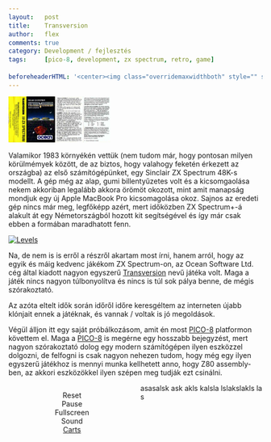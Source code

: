 ```yaml
---
layout:   post
title:    Transversion
author:   flex
comments: true
category: Development / fejlesztés
tags:     [pico-8, development, zx spectrum, retro, game]

beforeheaderHTML: '<center><img class="overridemaxwidthboth" style="" src="images/transversion//zx_spectrum.png"></center>'
---
```


<div class="rightbox" style="width:40%;"><a href="http://www.top80sgames.com/site/content/transversion"><img class="shadow" src="images/transversion/transversion_tape_cover.jpg" alt="Original Transversion tape cover"></a></div>


<span class="initial">V</span>alamikor 1983 környékén vettük (nem tudom már, hogy pontosan milyen körülmémyek között, de az biztos, hogy valahogy feketén érkezett az országba) az első számítógépünket, egy Sinclair ZX Spectrum 48K-s modellt. A gép még az alap, gumi billentyűzetes volt és a kicsomgaolása nekem akkoriban legalább akkora örömöt okozott, mint amit manapság mondjuk egy új Apple MacBook Pro kicsomagolása okoz. Sajnos az eredeti gép nincs már meg, legfőképp azért, mert időközben ZX Spectrum+-á alakult át egy Németországból hozott kit segítségével és így már csak ebben a formában maradhatott fenn.

<div class="rightbox" style="width:20%;"><a href="https://spectrumcomputing.co.uk/index.php?cat=96&id=5383"><img class="shadow" src="https://ia600604.us.archive.org/zipview.php?zip=/1/items/World_of_Spectrum_June_2017_Mirror/World%20of%20Spectrum%20June%202017%20Mirror.zip&file=World%20of%20Spectrum%20June%202017%20Mirror/sinclair/games-maps/t/Transversion.png" alt="Levels"></a></div>

Na, de nem is is erről a részről akartam most írni, hanem arról, hogy az egyik és máig kedvenc jákékom ZX Spectrum-on, az Ocean Software Ltd. cég által kiadott nagyon egyszerű [Transversion](https://spectrumcomputing.co.uk/index.php?cat=96&id=5383) nevű játéka volt. Maga a játék nincs nagyon túlbonyolítva és nincs is túl sok pálya benne, de mégis szórakoztató. 

Az azóta eltelt idők során időről időre keresgéltem az interneten újabb klónjait ennek a játéknak, és vannak / voltak is jó megoldások.

Végül álljon itt egy saját próbálkozásom, amit én most [PICO-8](https://www.lexaloffle.com/pico-8.php) platformon követtem el. Maga a [PICO-8](https://www.lexaloffle.com/pico-8.php) is megérne egy hosszabb bejegyzést, mert nagyon szórakoztató dolog egy modern számítógépen ilyen eszközzel dolgozni, de felfogni is csak nagyon nehezen tudom, hogy még egy ilyen egyszerű játékhoz is mennyi munka kellhetett anno, hogy Z80 assembly-ben, az akkori eszközökkel ilyen szépen meg tudják ezt csinálni.

<div class="shadow" style="width: 50%; margin-bottom: .5em; margin-right: .7em; float: left;">

<canvas class="emscripten" id="canvas" oncontextmenu="event.preventDefault()"></canvas>

<script type="text/javascript">
	var canvas = document.getElementById( "canvas" );
	canvas.width = window.innerWidth;
	canvas.height = window.innerHeight;

	// show Emscripten environment where the canvas is
	// arguments are passed to PICO-8
	
	var Module = {};
	Module.canvas = canvas;
	
	/*
		// When pico8_buttons is defined, PICO-8 takes each int to be a live bitfield
		// representing the state of each player's buttons
		
		var pico8_buttons = [0, 0, 0, 0, 0, 0, 0, 0]; // max 8 players
		pico8_buttons[0] = 2 | 16; // example: player 0, RIGHT and Z held down
		
		// when pico8_gpio is defined, reading and writing to gpio pins will
		// read and write to these values
		var pico8_gpio = new Array(128);
	*/

</script>

<script async type="text/javascript" src="js/transversion.js"></script>
  
<script>
	// key blocker. prevent cursor keys from scrolling page while playing cart.
	
	function onKeyDown_blocker(event) {
		event = event || window.event;
		var o = document.activeElement;
		if ( !o || o == document.body || o.tagName == "canvas" )
		{
			if ( [32, 37, 38, 39, 40].indexOf( event.keyCode ) > -1 )
			{
				if ( event.preventDefault ) event.preventDefault();
			}
		}
	}

	document.addEventListener( 'keydown', onKeyDown_blocker, false );

</script>
    
<center>
<div class="pico8_el" onclick="Module.pico8Reset();">Reset</div>
<div class="pico8_el" onclick="Module.pico8TogglePaused();">Pause</div>
<div class="pico8_el" onclick="Module.requestFullScreen( true, false );">Fullscreen</div>
<div class="pico8_el" onclick="Module.pico8ToggleSound();">Sound</div>
<div class="pico8_el"><a target="_new" href="http://www.lexaloffle.com/bbs/?cat=7&sub=2">Carts</a></div>
</center>

</div>

asasalsk ask akls kalsla lslakslakls la s